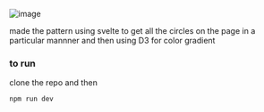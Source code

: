 ![image](https://github.com/sikakoluchaitanya/svelte_Art/assets/52370283/9168d02b-23fb-4138-8573-27aa5240b1cf)

made the pattern using svelte to get all the circles on the page in a particular mannner and then using D3 for color gradient 

### to run 

clone the repo and then
```
npm run dev
```
